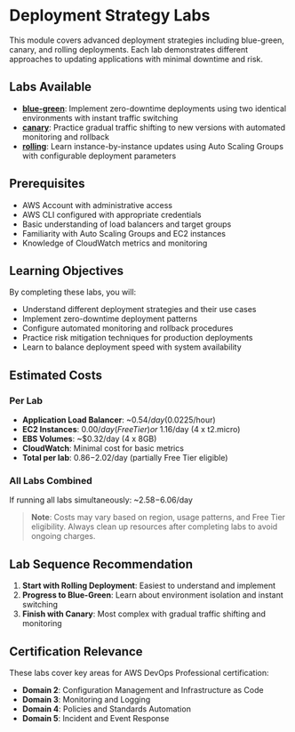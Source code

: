 # Deployment Strategy Labs

This module covers advanced deployment strategies including blue-green, canary, and rolling deployments. Each lab demonstrates different approaches to updating applications with minimal downtime and risk.

## Labs Available

- **[blue-green](blue-green/lab-guide.md)**: Implement zero-downtime deployments using two identical environments with instant traffic switching
- **[canary](canary/lab-guide.md)**: Practice gradual traffic shifting to new versions with automated monitoring and rollback
- **[rolling](rolling/lab-guide.md)**: Learn instance-by-instance updates using Auto Scaling Groups with configurable deployment parameters

## Prerequisites

- AWS Account with administrative access
- AWS CLI configured with appropriate credentials
- Basic understanding of load balancers and target groups
- Familiarity with Auto Scaling Groups and EC2 instances
- Knowledge of CloudWatch metrics and monitoring

## Learning Objectives

By completing these labs, you will:
- Understand different deployment strategies and their use cases
- Implement zero-downtime deployment patterns
- Configure automated monitoring and rollback procedures
- Practice risk mitigation techniques for production deployments
- Learn to balance deployment speed with system availability

## Estimated Costs

### Per Lab
- **Application Load Balancer**: ~$0.54/day ($0.0225/hour)
- **EC2 Instances**: $0.00/day (Free Tier) or ~$1.16/day (4 x t2.micro)
- **EBS Volumes**: ~$0.32/day (4 x 8GB)
- **CloudWatch**: Minimal cost for basic metrics
- **Total per lab**: $0.86-$2.02/day (partially Free Tier eligible)

### All Labs Combined
If running all labs simultaneously: ~$2.58-$6.06/day

> **Note**: Costs may vary based on region, usage patterns, and Free Tier eligibility. Always clean up resources after completing labs to avoid ongoing charges.

## Lab Sequence Recommendation

1. **Start with Rolling Deployment**: Easiest to understand and implement
2. **Progress to Blue-Green**: Learn about environment isolation and instant switching
3. **Finish with Canary**: Most complex with gradual traffic shifting and monitoring

## Certification Relevance

These labs cover key areas for AWS DevOps Professional certification:
- **Domain 2**: Configuration Management and Infrastructure as Code
- **Domain 3**: Monitoring and Logging
- **Domain 4**: Policies and Standards Automation
- **Domain 5**: Incident and Event Response
